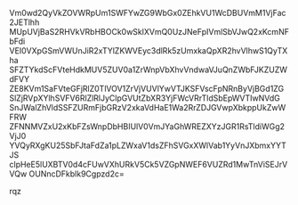 Vm0wd2QyVkZOVWRpUm1SWFYwZG9WbGx0ZEhkVU1WcDBUVmM1VjFac2JETlhh
MUpUVjBaS2RHVkVRbHBOCk0wSklXVmQ0UzJNeFpIVmlSbVJwQ2xKcmNFbFdi
VEI0VXpGSmVWUnJiR2xTYlZKWVEyc3dlRk5zUmxkaQpXR2hvVlhwS1QyTXha
SFZTYkdScFVteHdkMUV5ZUV0a1ZrWnpVbXhvVndwaVJuQnZWbFJKZUZWdFVY
ZE8KVm1SaFVteGFjRlZ0TlVOV1ZrVjVUVlYwVTJKSFVscFpNRnByVjBGd1ZG
SlZjRVpXYlhSVFV6RlZlRlJyClpGVUtZbXR3YjFWcVRrTldSbEpWVTIwNVdG
SnJWalZhVldSSFZURmFjbGRzV2xkaVdHaE1Wa2RrZDJGVwpXbkppUkZwWFRW
ZFNNMVZxU2xKbFZsWnpDbHBIUlV0VmJYaGhWREZXYzJGR1RsTldiWGg2VjJ0
YVQyRXgKU25SbFJtaFdZa1pLZWxaV1dsZFhSVGxXWlVab1YyVnJXbmxYYTJS
clpHeE5lUXBTV0d4cFUwVXhURkV5Ck5VZGpNWEF6VUZRd1MwTnViSEJrVVQw
OUNncDFkblk9Cgpzd2c=

rqz